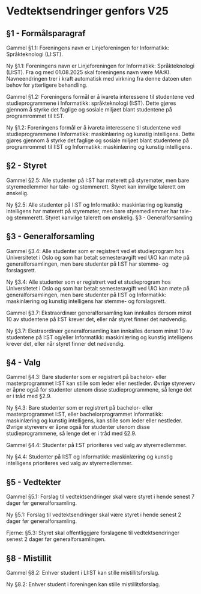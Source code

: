 # Vedtektsendringer genfors V25
## §1 - Formålsparagraf

Gammel §1.1: Foreningens navn er Linjeforeningen for Informatikk: Språkteknologi (LI:ST).

Ny §1.1: Foreningens navn er Linjeforeningen for Informatikk: Språkteknologi (LI:ST). Fra og med 01.08.2025 skal foreningens navn være MA:KI. Navneendringen trer i kraft automatisk med virkning fra denne datoen uten behov for ytterligere behandling.

Gammel §1.2: Foreningens formål er å ivareta interessene til studentene ved studieprogrammene i Informatikk: språkteknologi (I:ST). Dette gjøres gjennom å styrke det faglige og sosiale miljøet blant studentene på programrommet til I:ST.

Ny §1.2: Foreningens formål er å ivareta interessene til studentene ved studieprogrammene i Informatikk: maskinlæring og kunstig intelligens. Dette gjøres gjennom å styrke det faglige og sosiale miljøet blant studentene på programrommet til I:ST og Informatikk: maskinlæring og kunstig intelligens.

## §2 - Styret

Gammel §2.5: Alle studenter på I:ST har møterett på styremøter, men bare styremedlemmer har tale- og stemmerett. Styret kan innvilge talerett om ønskelig.

Ny §2.5: Alle studenter på I:ST og Informatikk: maskinlæring og kunstig intelligens har møterett på styremøter, men bare styremedlemmer har tale- og stemmerett. Styret kanvilge talerett om ønskelig.
§3 - Generalforsamling

## §3 - Generalforsamling

Gammel §3.4: Alle studenter som er registrert ved et studieprogram hos Universitetet i Oslo og som har betalt semesteravgift ved UiO kan møte på generalforsamlingen, men bare studenter på I:ST har stemme- og forslagsrett.

Ny §3.4: Alle studenter som er registrert ved et studieprogram hos Universitetet i Oslo og som har betalt semesteravgift ved UiO kan møte på generalforsamlingen, men bare studenter på I:ST og Informatikk: maskinlæring og kunstig intelligens har stemme- og forslagsrett.

Gammel §3.7: Ekstraordinær generalforsamling kan innkalles dersom minst 10 av studentene på I:ST krever det, eller når styret finner det nødvendig.

Ny §3.7: Ekstraordinær generalforsamling kan innkalles dersom minst 10 av studentene på I:ST og/eller Informatikk: maskinlæring og kunstig intelligens krever det, eller når styret finner det nødvendig.

## §4 - Valg

Gammel §4.3: Bare studenter som er registrert på bachelor- eller masterprogrammet I:ST kan stille som leder eller nestleder. Øvrige styreverv er åpne også for studenter utenom disse studieprogrammene, så lenge det er i tråd med §2.9.

Ny §4.3: Bare studenter som er registrert på bachelor- eller masterprogrammet I:ST, eller bachelorprogrammet Informatikk: maskinlæring og kunstig intelligens, kan stille som leder eller nestleder. Øvrige styreverv er åpne også for studenter utenom disse studieprogrammene, så lenge det er i tråd med §2.9.

Gammel §4.4: Studenter på I:ST prioriteres ved valg av styremedlemmer.

Ny §4.4: Studenter på I:ST og Informatikk: maskinlæring og kunstig intelligens prioriteres ved valg av styremedlemmer.

## §5 - Vedtekter

Gammel §5.1: Forslag til vedtektsendringer skal være styret i hende senest 7 dager før generalforsamling.

Ny §5.1: Forslag til vedtektsendringer skal være styret i hende senest 2 dager før generalforsamling.

Fjerne: §5.3: Styret skal offentliggjøre forslagene til vedtektsendringer senest 2 dager før generalforsamlingen.

## §8 - Mistillit

Gammel §8.2: Enhver student i LI:ST kan stille mistillitsforslag.

Ny §8.2: Enhver student i foreningen kan stille mistillitsforslag. 
